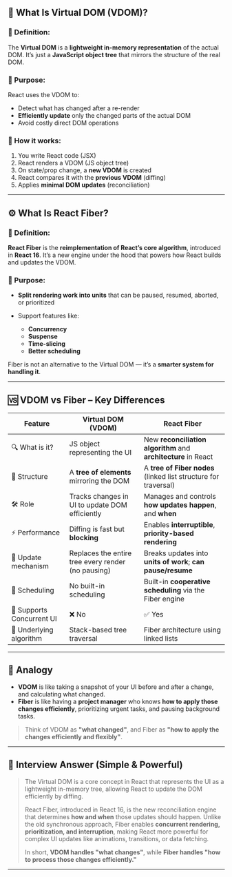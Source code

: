 
## 🧠 **What Is Virtual DOM (VDOM)?**

### 📌 Definition:

The **Virtual DOM** is a **lightweight in-memory representation** of the actual DOM. It’s just a **JavaScript object tree** that mirrors the structure of the real DOM.

### 🔧 Purpose:

React uses the VDOM to:

* Detect what has changed after a re-render
* **Efficiently update** only the changed parts of the actual DOM
* Avoid costly direct DOM operations

### 🔄 How it works:

1. You write React code (JSX)
2. React renders a VDOM (JS object tree)
3. On state/prop change, a **new VDOM** is created
4. React compares it with the **previous VDOM** (diffing)
5. Applies **minimal DOM updates** (reconciliation)

---

## ⚙️ **What Is React Fiber?**

### 📌 Definition:

**React Fiber** is the **reimplementation of React’s core algorithm**, introduced in **React 16**.
It’s a new engine under the hood that powers how React builds and updates the VDOM.

### 🧩 Purpose:

* **Split rendering work into units** that can be paused, resumed, aborted, or prioritized
* Support features like:

  * **Concurrency**
  * **Suspense**
  * **Time-slicing**
  * **Better scheduling**

Fiber is not an alternative to the Virtual DOM — it’s a **smarter system for handling it**.

---

## 🆚 VDOM vs Fiber – Key Differences

| Feature                   | **Virtual DOM (VDOM)**                             | **React Fiber**                                                 |
| ------------------------- | -------------------------------------------------- | --------------------------------------------------------------- |
| 🔍 What is it?            | JS object representing the UI                      | New **reconciliation algorithm** and **architecture** in React  |
| 🧱 Structure              | A **tree of elements** mirroring the DOM           | A **tree of Fiber nodes** (linked list structure for traversal) |
| 🛠️ Role                  | Tracks changes in UI to update DOM efficiently     | Manages and controls **how updates happen**, and **when**       |
| ⚡ Performance             | Diffing is fast but **blocking**                   | Enables **interruptible**, **priority-based rendering**         |
| 🔄 Update mechanism       | Replaces the entire tree every render (no pausing) | Breaks updates into **units of work**; **can pause/resume**     |
| 🔁 Scheduling             | No built-in scheduling                             | Built-in **cooperative scheduling** via the Fiber engine        |
| 🚀 Supports Concurrent UI | ❌ No                                               | ✅ Yes                                                           |
| 🧠 Underlying algorithm   | Stack-based tree traversal                         | Fiber architecture using linked lists                           |

---

## 🔄 Analogy

* **VDOM** is like taking a snapshot of your UI before and after a change, and calculating what changed.
* **Fiber** is like having a **project manager** who knows **how to apply those changes efficiently**, prioritizing urgent tasks, and pausing background tasks.

> Think of VDOM as **"what changed"**, and Fiber as **"how to apply the changes efficiently and flexibly"**.

---

## 📝 Interview Answer (Simple & Powerful)

> The Virtual DOM is a core concept in React that represents the UI as a lightweight in-memory tree, allowing React to update the DOM efficiently by diffing.
>
> React Fiber, introduced in React 16, is the new reconciliation engine that determines **how and when** those updates should happen. Unlike the old synchronous approach, Fiber enables **concurrent rendering, prioritization, and interruption**, making React more powerful for complex UI updates like animations, transitions, or data fetching.
>
> In short, **VDOM handles "what changes"**, while **Fiber handles "how to process those changes efficiently."**

---